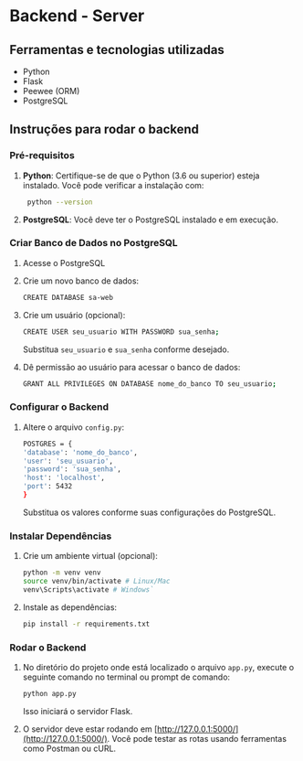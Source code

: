 # Backend - Server

## Ferramentas e tecnologias utilizadas
- Python
- Flask 
- Peewee (ORM)
- PostgreSQL 

## Instruções para rodar o backend 
### Pré-requisitos 
1. **Python**: Certifique-se de que o Python (3.6 ou superior) esteja instalado. Você pode verificar a instalação com:

   ```bash
    python --version
    ```
3. **PostgreSQL**: Você deve ter o PostgreSQL instalado e em execução.

### Criar Banco de Dados no PostgreSQL 
1. Acesse o PostgreSQL
2. Crie um novo banco de dados: 
    ```bash
    CREATE DATABASE sa-web
    ```
3. Crie um usuário (opcional): 
    ```bash 
    CREATE USER seu_usuario WITH PASSWORD sua_senha;
    ``` 
    Substitua `seu_usuario` e `sua_senha` conforme desejado. 

4. Dê permissão ao usuário para acessar o banco de dados: 
    ```bash 
    GRANT ALL PRIVILEGES ON DATABASE nome_do_banco TO seu_usuario;
    ```
 ### Configurar o Backend 
1. Altere o arquivo `config.py`:
    ```bash 
    POSTGRES = { 
    'database': 'nome_do_banco',
    'user': 'seu_usuario',
    'password': 'sua_senha',
    'host': 'localhost',
    'port': 5432 
    }
    ```
    Substitua os valores conforme suas configurações do PostgreSQL. 

### Instalar Dependências
1. Crie um ambiente virtual (opcional):
    ```bash 
    python -m venv venv 
    source venv/bin/activate # Linux/Mac
    venv\Scripts\activate # Windows`
    ```
2. Instale as dependências:
    ```bash
    pip install -r requirements.txt
    ```
### Rodar o Backend 
1.  No diretório do projeto onde está localizado o arquivo `app.py`, execute o seguinte comando no terminal ou prompt de comando:

     ```bash
     python app.py
     ```
    Isso iniciará o servidor Flask.
    
2. O servidor deve estar rodando em [http://127.0.0.1:5000/](http://127.0.0.1:5000/). Você pode testar as rotas usando ferramentas como Postman ou cURL.



